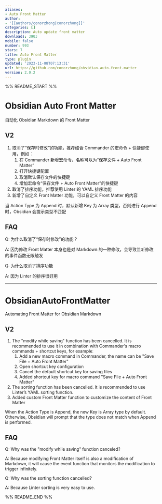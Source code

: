 ```yaml
---
aliases:
- Auto Front Matter
author:
- '[[authors/conorzhong|conorzhong]]'
categories: []
description: Auto update front matter
downloads: 3903
mobile: false
number: 993
stars: 7
title: Auto Front Matter
type: plugin
updated: '2023-11-08T07:13:31'
url: https://github.com/conorzhong/obsidian-auto-front-matter
version: 2.0.2
---
```


%% README_START %%

# Obsidian Auto Front Matter

自动化 Obsidian Markdown 的 Front Matter

## V2

1. 取消了“保存时修改”的功能，推荐结合 Commander 的宏命令 + 快捷键使用，例如：
   1. 在 Commander 新增宏命令，名称可以为“保存文件 + Auto Front Matter”
   1. 打开快捷键配置
   1. 取消默认保存文件的快捷键
   1. 增加宏命令“保存文件 + Auto Front Matter”的快捷键
1. 取消了排序功能，推荐使用 Linter 的 YAML 排序功能
1. 新增了自定义 Front Matter 功能，可以自定义 Front Matter 的内容

当 Action Type 为 Append 时，默认新增 Key 为 Array 类型，否则进行 Append 时，Obsidian 会提示类型不匹配

## FAQ

Q: 为什么取消了“保存时修改”的功能？

A: 因为修改 Front Matter 本身也是对 Markdown 的一种修改，会导致监听修改的事件函数无限触发

Q: 为什么取消了排序功能

A: 因为 Linter 的排序很好用

---

# ObsidianAutoFrontMatter

Automating Front Matter for Obsidian Markdown

## V2

1. The "modify while saving" function has been cancelled. It is recommended to use it in combination with Commander's macro commands + shortcut keys, for example:
   1. Add a new macro command in Commander, the name can be "Save File + Auto Front Matter"
   1. Open shortcut key configuration
   1. Cancel the default shortcut key for saving files
   1. Added shortcut key for macro command "Save File + Auto Front Matter"
1. The sorting function has been cancelled. It is recommended to use Linter’s YAML sorting function.
1. Added custom Front Matter function to customize the content of Front Matter

When the Action Type is Append, the new Key is Array type by default. Otherwise, Obsidian will prompt that the type does not match when Append is performed.

## FAQ

Q: Why was the "modify while saving" function canceled?

A: Because modifying Front Matter itself is also a modification of Markdown, it will cause the event function that monitors the modification to trigger infinitely.

Q: Why was the sorting function cancelled?

A: Because Linter sorting is very easy to use.


%% README_END %%